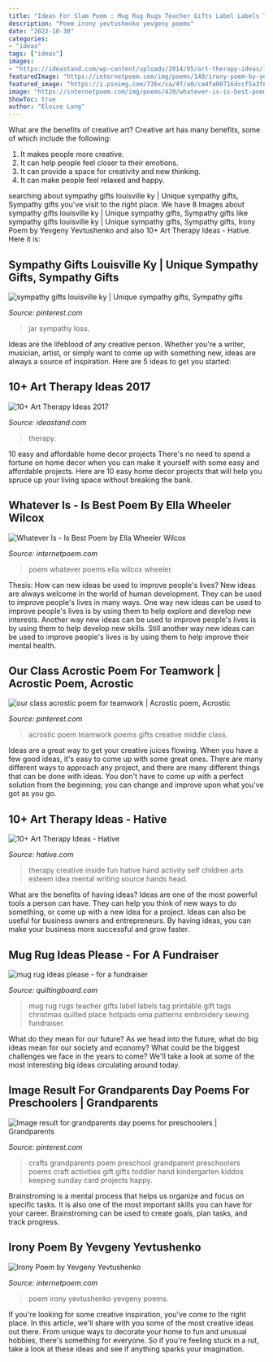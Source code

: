 ```yaml
---
title: "Ideas For Slam Poem : Mug Rug Rugs Teacher Gifts Label Labels Tag Printable Gift Tags Christmas Quilted Place Hotpads Oma Patterns Embroidery Sewing Fundraiser"
description: "Poem irony yevtushenko yevgeny poems"
date: "2022-10-30"
categories:
- "ideas"
tags: ["ideas"]
images:
- "https://ideastand.com/wp-content/uploads/2014/05/art-therapy-ideas/12-art-therapy-ideas.jpg"
featuredImage: "https://internetpoem.com/img/poems/140/irony-poem-by-yevgeny-yevtushenko.png"
featured_image: "https://i.pinimg.com/736x/ca/4f/a0/ca4fa00716dccf5a3f8a1788056a4708--middle-childhood-acrostic-poems.jpg"
image: "https://internetpoem.com/img/poems/420/whatever-is-is-best-poem-by-ella-wheeler-wilcox.png"
ShowToc: true
author: "Eloise Lang"
---
```



What are the benefits of creative art?
Creative art has many benefits, some of which include the following: 
1. It makes people more creative.
2. It can help people feel closer to their emotions.
3. It can provide a space for creativity and new thinking.
4. It can make people feel relaxed and happy.

	

		
searching about sympathy gifts louisville ky | Unique sympathy gifts, Sympathy gifts you've visit to the right place. We have 8 Images about sympathy gifts louisville ky | Unique sympathy gifts, Sympathy gifts like sympathy gifts louisville ky | Unique sympathy gifts, Sympathy gifts, Irony Poem by Yevgeny Yevtushenko and also 10+ Art Therapy Ideas - Hative. Here it is:
		
    
## Sympathy Gifts Louisville Ky | Unique Sympathy Gifts, Sympathy Gifts

<img loading=lazy src="https://i.pinimg.com/736x/93/60/ba/9360ba5571c8ea31694eda47ab67a740.jpg" onerror="this.onerror=null;this.src='https://tse1.mm.bing.net/th?id=OIP.wO-oozpqHfXxrl1L_9ynAgHaNK&amp;pid=15.1';" alt="sympathy gifts louisville ky | Unique sympathy gifts, Sympathy gifts">

_Source: pinterest.com_

>jar sympathy loss. 

	

Ideas are the lifeblood of any creative person. Whether you're a writer, musician, artist, or simply want to come up with something new, ideas are always a source of inspiration. Here are 5 ideas to get you started: 

    
## 10+ Art Therapy Ideas 2017

<img loading=lazy src="https://ideastand.com/wp-content/uploads/2014/05/art-therapy-ideas/12-art-therapy-ideas.jpg" onerror="this.onerror=null;this.src='https://tse1.mm.bing.net/th?id=OIP.7hIxjGXegd7aaFnlzaj2qAHaLc&amp;pid=15.1';" alt="10+ Art Therapy Ideas 2017">

_Source: ideastand.com_

>therapy. 

	

10 easy and affordable home decor projects
There's no need to spend a fortune on home decor when you can make it yourself with some easy and affordable projects. Here are 10 easy home decor projects that will help you spruce up your living space without breaking the bank.

    
## Whatever Is - Is Best Poem By Ella Wheeler Wilcox

<img loading=lazy src="https://internetpoem.com/img/poems/420/whatever-is-is-best-poem-by-ella-wheeler-wilcox.png" onerror="this.onerror=null;this.src='https://tse2.mm.bing.net/th?id=OIP.0iuOoYn_CnHiw2HO7KUo2gHaLd&amp;pid=15.1';" alt="Whatever Is - Is Best Poem by Ella Wheeler Wilcox">

_Source: internetpoem.com_

>poem whatever poems ella wilcox wheeler. 

	

Thesis: How can new ideas be used to improve people's lives?
New ideas are always welcome in the world of human development. They can be used to improve people's lives in many ways. One way new ideas can be used to improve people's lives is by using them to help explore and develop new interests. Another way new ideas can be used to improve people's lives is by using them to help develop new skills. Still another way new ideas can be used to improve people's lives is by using them to help improve their mental health.

    
## Our Class Acrostic Poem For Teamwork | Acrostic Poem, Acrostic

<img loading=lazy src="https://i.pinimg.com/736x/ca/4f/a0/ca4fa00716dccf5a3f8a1788056a4708--middle-childhood-acrostic-poems.jpg" onerror="this.onerror=null;this.src='https://tse4.mm.bing.net/th?id=OIP.xzLHHa1oCtl3f1ZxPq0CSQHaJ3&amp;pid=15.1';" alt="our class acrostic poem for teamwork | Acrostic poem, Acrostic">

_Source: pinterest.com_

>acrostic poem teamwork poems gifts creative middle class. 

	

Ideas are a great way to get your creative juices flowing. When you have a few good ideas, it's easy to come up with some great ones. There are many different ways to approach any project, and there are many different things that can be done with ideas. You don't have to come up with a perfect solution from the beginning; you can change and improve upon what you've got as you go.

    
## 10+ Art Therapy Ideas - Hative

<img loading=lazy src="http://hative.com/wp-content/uploads/2014/05/art-therapy-ideas/7-art-therapy-ideas.jpg" onerror="this.onerror=null;this.src='https://tse4.mm.bing.net/th?id=OIP.wQEH2vgbHV2iGNyH8PIO5AHaKJ&amp;pid=15.1';" alt="10+ Art Therapy Ideas - Hative">

_Source: hative.com_

>therapy creative inside fun hative hand activity self children arts esteem idea mental writing source hands head. 

	

What are the benefits of having ideas?
Ideas are one of the most powerful tools a person can have. They can help you think of new ways to do something, or come up with a new idea for a project. Ideas can also be useful for business owners and entrepreneurs. By having ideas, you can make your business more successful and grow faster.

    
## Mug Rug Ideas Please - For A Fundraiser

<img loading=lazy src="https://www.quiltingboard.com/attachments/main-f1/545443d1458512254-mugrugpoem.jpg" onerror="this.onerror=null;this.src='https://tse1.mm.bing.net/th?id=OIP.51YglxP6sbdmrAPd1lhOogHaKQ&amp;pid=15.1';" alt="mug rug ideas please - for a fundraiser">

_Source: quiltingboard.com_

>mug rug rugs teacher gifts label labels tag printable gift tags christmas quilted place hotpads oma patterns embroidery sewing fundraiser. 

	

What do they mean for our future?
As we head into the future, what do big ideas mean for our society and economy? What could be the biggest challenges we face in the years to come? We'll take a look at some of the most interesting big ideas circulating around today.

    
## Image Result For Grandparents Day Poems For Preschoolers | Grandparents

<img loading=lazy src="https://i.pinimg.com/736x/1a/71/77/1a71775a7f59786dfc5796a119f8d8fb.jpg" onerror="this.onerror=null;this.src='https://tse1.mm.bing.net/th?id=OIP.rCUnaqEZ6-TpCRmeUwJxvgHaLG&amp;pid=15.1';" alt="Image result for grandparents day poems for preschoolers | Grandparents">

_Source: pinterest.com_

>crafts grandparents poem preschool grandparent preschoolers poems craft activities gift gifts toddler hand kindergarten kiddos keeping sunday card projects happy. 

	

Brainstroming is a mental process that helps us organize and focus on specific tasks. It is also one of the most important skills you can have for your career. Brainstroming can be used to create goals, plan tasks, and track progress.

    
## Irony Poem By Yevgeny Yevtushenko

<img loading=lazy src="https://internetpoem.com/img/poems/140/irony-poem-by-yevgeny-yevtushenko.png" onerror="this.onerror=null;this.src='https://tse1.mm.bing.net/th?id=OIP.Fh-QCgUoOL-L-zr_3gy4egHaSf&amp;pid=15.1';" alt="Irony Poem by Yevgeny Yevtushenko">

_Source: internetpoem.com_

>poem irony yevtushenko yevgeny poems. 

	

If you're looking for some creative inspiration, you've come to the right place. In this article, we'll share with you some of the most creative ideas out there. From unique ways to decorate your home to fun and unusual hobbies, there's something for everyone. So if you're feeling stuck in a rut, take a look at these ideas and see if anything sparks your imagination.

